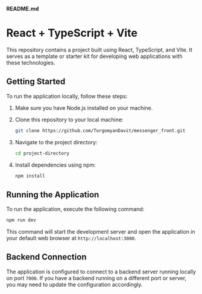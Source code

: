 **README.md**

# React + TypeScript + Vite

This repository contains a project built using React, TypeScript, and Vite. It serves as a template or starter kit for developing web applications with these technologies.

## Getting Started

To run the application locally, follow these steps:

1. Make sure you have Node.js installed on your machine.

2. Clone this repository to your local machine:
   ```bash
   git clone https://github.com/TorgomyanDavit/messenger_front.git
   ```

3. Navigate to the project directory:
   ```bash
   cd project-directory
   ```

4. Install dependencies using npm:
   ```bash
   npm install
   ```

## Running the Application

To run the application, execute the following command:
```bash
npm run dev
```
This command will start the development server and open the application in your default web browser at `http://localhost:3000`.

## Backend Connection

The application is configured to connect to a backend server running locally on port `7000`. If you have a backend running on a different port or server, you may need to update the configuration accordingly.